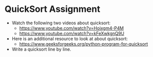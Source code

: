 # QuickSort Assignment

- Watch the following two videos about quicksort:
    - https://www.youtube.com/watch?v=Hoixgm4-P4M
    - https://www.youtube.com/watch?v=kFeXwkgnQ9U
- Here is an additional resource to look at about quicksort:
    - https://www.geeksforgeeks.org/python-program-for-quicksort
- Write a quicksort line by line.
